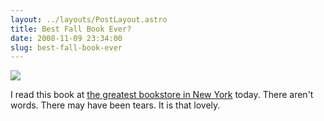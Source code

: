 ```yaml
---
layout: ../layouts/PostLayout.astro
title: Best Fall Book Ever?
date: 2008-11-09 23:34:00
slug: best-fall-book-ever
---
```


[![](http://images.barnesandnoble.com/images/25770000/25770956.JPG)](http://images.barnesandnoble.com/images/25770000/25770956.JPG)  
  
  
  
I read this book at [the greatest bookstore in New York](http://www.bookcourt.org/) today. There aren't words. There may have been tears. It is that lovely.